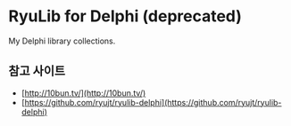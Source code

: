 # RyuLib for Delphi (deprecated)
My Delphi library collections.

## 참고 사이트
* [http://10bun.tv/](http://10bun.tv/)
* [https://github.com/ryujt/ryulib-delphi](https://github.com/ryujt/ryulib-delphi)
